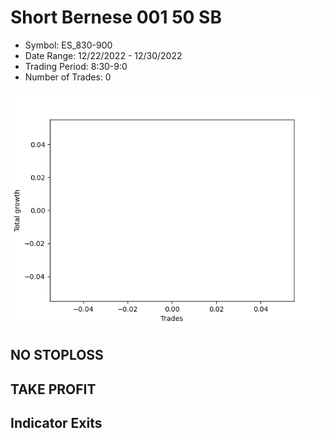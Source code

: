 # Short Bernese 001 50 SB 
- Symbol: ES_830-900
- Date Range: 12/22/2022 - 12/30/2022
- Trading Period: 8:30-9:0
- Number of Trades: 0

![Plot](ShortBernese00150SBES_830-900.png)
## NO STOPLOSS














## TAKE PROFIT











## Indicator Exits

